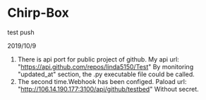 # Chirp-Box
test push

2019/10/9 
   1. There is api port for public project of github.
   My api url: "https://api.github.com/repos/linda5150/Test"
   By monitoring "updated_at" section, the .py executable file could be called.
   2. The second time.Webhook has been configed.
   Paload url: "http://106.14.190.177:3100/api/github/testbed"
   Without secret.